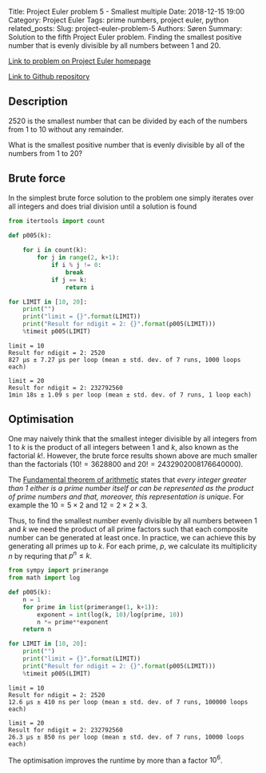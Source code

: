 Title: Project Euler problem 5 - Smallest multiple
Date: 2018-12-15 19:00
Category: Project Euler
Tags: prime numbers, project euler, python
related_posts: 
Slug: project-euler-problem-5
Authors: Søren
Summary: Solution to the fifth Project Euler problem. Finding the smallest positive number that is evenly divisible by all numbers between 1 and 20.

[Link to problem on Project Euler homepage](https://projecteuler.net/problem=5)

[Link to Github repository](https://github.com/fractalleaf/project-euler/tree/master/p005)

## Description

2520 is the smallest number that can be divided by each of the numbers from 1 to 10 without any remainder.

What is the smallest positive number that is evenly divisible by all of the numbers from 1 to 20?

## Brute force
In the simplest brute force solution to the problem one simply iterates over all integers and does trial division until a solution is found


```python
from itertools import count

def p005(k):
    
    for i in count(k):
        for j in range(2, k+1):
            if i % j != 0:
                break
            if j == k:
                return i

for LIMIT in [10, 20]:
    print("")
    print("limit = {}".format(LIMIT))
    print("Result for ndigit = 2: {}".format(p005(LIMIT)))
    %timeit p005(LIMIT)
```

    
    limit = 10
    Result for ndigit = 2: 2520
    827 µs ± 7.27 µs per loop (mean ± std. dev. of 7 runs, 1000 loops each)
    
    limit = 20
    Result for ndigit = 2: 232792560
    1min 18s ± 1.09 s per loop (mean ± std. dev. of 7 runs, 1 loop each)


## Optimisation

One may naively think that the smallest integer divisible by all integers from 1 to $k$ is the product of all integers between 1 and $k$, also known as the factorial $k!$. However, the brute force results shown above are much smaller than the factorials ($10! = 3628800$ and $20! = 2432902008176640000$).

The [Fundamental theorem of arithmetic](https://en.wikipedia.org/wiki/Fundamental_theorem_of_arithmetic) states that *every integer greater than 1 either is a prime number itself or can be represented as the product of prime numbers and that, moreover, this representation is unique*. For example the $10 = 5\times 2$ and $12 = 2 \times 2 \times 3$.

Thus, to find the smallest number evenly divisible by all numbers between 1 and $k$ we need the product of all prime factors such that each composite number can be generated at least once. In practice, we can achieve this by generating all primes up to $k$. For each prime, $p$, we calculate its multiplicity $n$ by requring that $p^n \leq k$.


```python
from sympy import primerange
from math import log

def p005(k):
    n = 1
    for prime in list(primerange(1, k+1)):
        exponent = int(log(k, 10)/log(prime, 10))
        n *= prime**exponent
    return n

for LIMIT in [10, 20]:
    print("")
    print("limit = {}".format(LIMIT))
    print("Result for ndigit = 2: {}".format(p005(LIMIT)))
    %timeit p005(LIMIT)
```

    
    limit = 10
    Result for ndigit = 2: 2520
    12.6 µs ± 410 ns per loop (mean ± std. dev. of 7 runs, 100000 loops each)
    
    limit = 20
    Result for ndigit = 2: 232792560
    26.3 µs ± 850 ns per loop (mean ± std. dev. of 7 runs, 10000 loops each)


The optimisation improves the runtime by more than a factor $10^6$.
